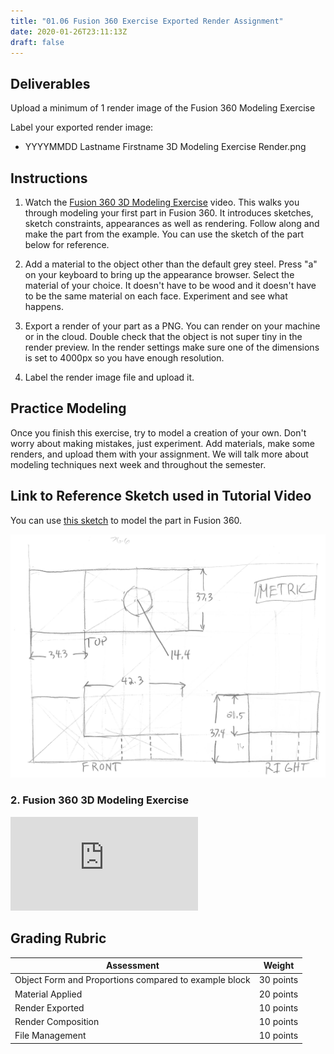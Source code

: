 ```yaml
---
title: "01.06 Fusion 360 Exercise Exported Render Assignment"
date: 2020-01-26T23:11:13Z
draft: false
---
```


## Deliverables

Upload a minimum of 1 render image of the Fusion 360 Modeling Exercise

Label your exported render image:

- YYYYMMDD Lastname Firstname 3D Modeling Exercise Render.png

## Instructions

1. Watch the [Fusion 360 3D Modeling Exercise](https://youtu.be/arTAFuBS-qI) video. This walks you through modeling your first part in Fusion 360. It introduces sketches, sketch constraints, appearances as well as rendering. Follow along and make the part from the example. You can use the sketch of the part below for reference.

2. Add a material to the object other than the default grey steel. Press "a" on your keyboard to bring up the appearance browser. Select the material of your choice. It doesn't have to be wood and it doesn't have to be the same material on each face. Experiment and see what happens.

3. Export a render of your part as a PNG. You can render on your machine or in the cloud. Double check that the object is not super tiny in the render preview. In the render settings make sure one of the dimensions is set to 4000px so you have enough resolution.

4. Label the render image file and upload it.

## Practice Modeling

Once you finish this exercise, try to model a creation of your own. Don't worry about making mistakes, just experiment. Add materials, make some renders, and upload them with your assignment. We will talk more about modeling techniques next week and throughout the semester.

## Link to Reference Sketch used in Tutorial Video

You can use [this sketch](2022-Sketch-of-Sample-Part-for-Fusion-360-Modeling-Exercise.jpeg) to model the part in Fusion 360.

[![this sketch](2022-Sketch-of-Sample-Part-for-Fusion-360-Modeling-Exercise.jpeg)](2022-Sketch-of-Sample-Part-for-Fusion-360-Modeling-Exercise.jpeg)

<div class="tutorial-video-gallery">
<div class="video-card">

### 2. Fusion 360 3D Modeling Exercise

<div class="iframe-16-9-container"><iframe class="youTubeIframe" src="https://www.youtube.com/embed/arTAFuBS-qI" width="300" height="150" frameborder="0" allowfullscreen="allowfullscreen"></iframe></div>

</div>
</div>

## Grading Rubric

<div class="responsive-table-markdown">

| Assessment                                            | Weight    |
| ----------------------------------------------------- | --------- |
| Object Form and Proportions compared to example block | 30 points |
| Material Applied                                      | 20 points |
| Render Exported                                       | 10 points |
| Render Composition                                    | 10 points |
| File Management                                       | 10 points |

</div>
